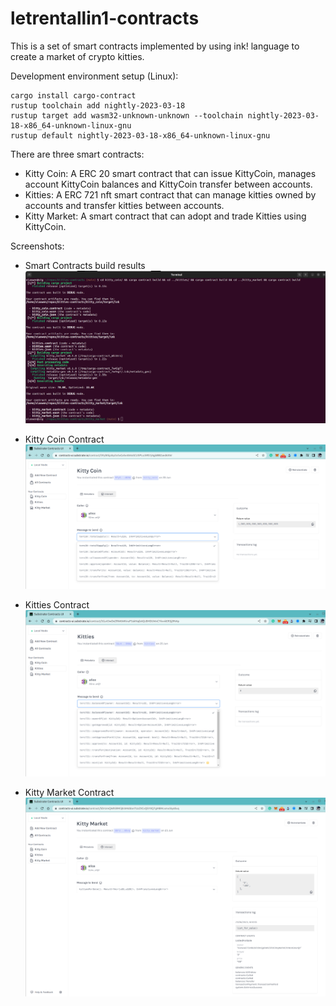 # letrentallin1-contracts
This is a set of smart contracts implemented by using ink! language to create a market of crypto kitties.

Development environment setup (Linux):

```
cargo install cargo-contract
rustup toolchain add nightly-2023-03-18
rustup target add wasm32-unknown-unknown --toolchain nightly-2023-03-18-x86_64-unknown-linux-gnu
rustup default nightly-2023-03-18-x86_64-unknown-linux-gnu
```

There are three smart contracts:
- Kitty Coin: A ERC 20 smart contract that can issue KittyCoin, manages account KittyCoin balances and KittyCoin transfer between accounts.
- Kitties: A ERC 721 nft smart contract that can manage kitties owned by accounts and transfer kitties between accounts.
- Kitty Market: A smart contract that can adopt and trade Kitties using KittyCoin.

Screenshots:

- Smart Contracts build results
![Contracts build results](./screenshots/contracts_build_results.png)

- Kitty Coin Contract
![kitty coin contract](./screenshots/kitty_coin.png)

- Kitties Contract
![kitties contract](./screenshots/kitties.png)

- Kitty Market Contract
![kitty market contract](./screenshots/kitty_market.png)
